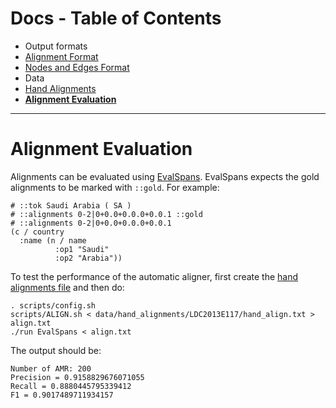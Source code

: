 Docs - Table of Contents
====

 * Output formats
  * [Alignment Format](./Alignment_Format.md)
  * [Nodes and Edges Format](./Nodes_and_Edges_Format.md)
 * Data
  * [Hand Alignments](./Hand_Alignments.md)
  * [**Alignment Evaluation**](./Alignment_Evaluation.md)

---

Alignment Evaluation
=================

Alignments can be evaluated using [EvalSpans](../src/EvalSpans.scala).  EvalSpans expects the gold alignments to be
marked with `::gold`.  For example:

```
# ::tok Saudi Arabia ( SA )
# ::alignments 0-2|0+0.0+0.0.0+0.0.1 ::gold
# ::alignments 0-2|0+0.0+0.0.0+0.0.1
(c / country
  :name (n / name
          :op1 "Saudi"
          :op2 "Arabia"))
```

To test the performance of the automatic aligner, first create the [hand alignments file](./Hand_Alignments.md) and then
do:

    . scripts/config.sh
    scripts/ALIGN.sh < data/hand_alignments/LDC2013E117/hand_align.txt > align.txt
    ./run EvalSpans < align.txt

The output should be:

    Number of AMR: 200
    Precision = 0.9158829676071055
    Recall = 0.8880445795339412
    F1 = 0.9017489711934157

